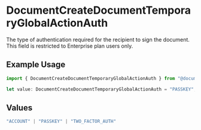 # DocumentCreateDocumentTemporaryGlobalActionAuth

The type of authentication required for the recipient to sign the document. This field is restricted to Enterprise plan users only.

## Example Usage

```typescript
import { DocumentCreateDocumentTemporaryGlobalActionAuth } from "@documenso/sdk-typescript/models/operations";

let value: DocumentCreateDocumentTemporaryGlobalActionAuth = "PASSKEY";
```

## Values

```typescript
"ACCOUNT" | "PASSKEY" | "TWO_FACTOR_AUTH"
```